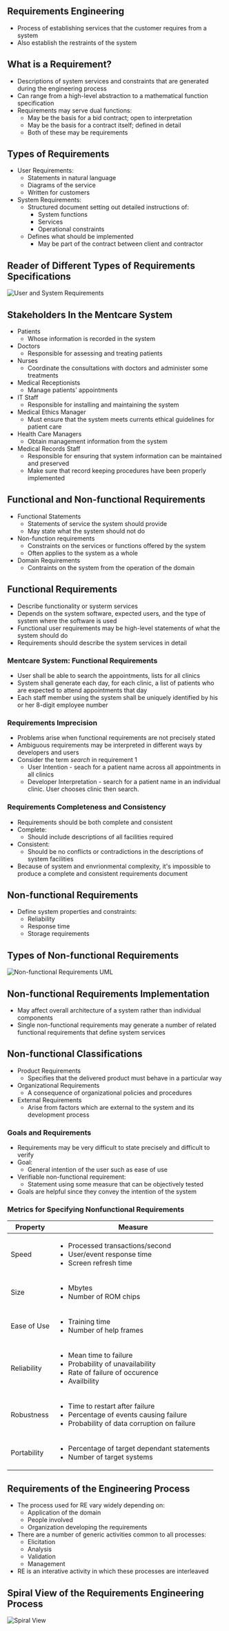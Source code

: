 ## Requirements Engineering
- Process of establishing services that the customer requires from a system
- Also establish the restraints of the system

## What is a Requirement?
- Descriptions of system services and constraints that are generated during the engineering process
- Can range from a high-level abstraction to a mathematical function specification
- Requirements may serve dual functions:
    - May be the basis for a bid contract; open to interpretation
    - May be the basis for a contract itself; defined in detail
    - Both of these may be requirements

## Types of Requirements
- User Requirements:
    - Statements in natural language
    - Diagrams of the service 
    - Written for customers
- System Requirements:
    - Structured document setting out detailed instructions of:
        - System functions
        - Services
        - Operational constraints
    - Defines what should be implemented
        - May be part of the contract between client and contractor

## Reader of Different Types of Requirements Specifications
![User and System Requirements](https://external-content.duckduckgo.com/iu/?u=https%3A%2F%2Ftse3.mm.bing.net%2Fth%3Fid%3DOIP.yIZqC10uq1JHxvn625hlrgHaEH%26pid%3DApi&f=1&ipt=9f2896e5bd2cb91719857b9f3a32f2a66f4b545d9d44ca5f6ef64ce4503e83f9&ipo=images)

## Stakeholders In the Mentcare System
- Patients
    - Whose information is recorded in the system
- Doctors
    - Responsible for assessing and treating patients
- Nurses
    - Coordinate the consultations with doctors and administer some treatments
- Medical Receptionists
    - Manage patients' appointments
- IT Staff
    - Responsible for installing and maintaining the system
- Medical Ethics Manager
    - Must ensure that the system meets currents ethical guidelines for patient care
- Health Care Managers
    - Obtain management information from the system
- Medical Records Staff
    - Responsible for ensuring that system information can be maintained and preserved
    - Make sure that record keeping procedures have been properly implemented

## Functional and Non-functional Requirements
- Functional Statements
    - Statements of service the system should provide
    - May state what the system should not do
- Non-function requirements
    - Constraints on the services or functions offered by the system
    - Often applies to the system as a whole
- Domain Requirements
    - Contraints on the system from the operation of the domain

## Functional Requirements
- Describe functionality or systerm services
- Depends on the system software, expected users, and the type of system where the software is used
- Functional user requirements may be high-level statements of what the system should do
- Requirements should describe the system services in detail

### Mentcare System: Functional Requirements
- User shall be able to search the appointments, lists for all clinics
- System shall generate each day, for each clinic, a list of patients who are expected to attend appointments that day
- Each staff member using the system shall be uniquely identified by his or her 8-digit employee number

### Requirements Imprecision
- Problems arise when functional requirements are not precisely stated
- Ambiguous requirements may be interpreted in different ways by developers and users
- Consider the term _search_ in requirement 1
    - User Intention - seach for a patient name across all appointments in all clinics
    - Developer Interpretation - search for a patient name in an individual clinic. User chooses clinic then search.

### Requirements Completeness and Consistency
- Requirements should be both complete and consistent
- Complete:
    - Should include descriptions of all facilities required
- Consistent:
    - Should be no conflicts or contradictions in the descriptions of system facilities
- Because of system and envrionmental complexity, it's impossible to produce a complete and consistent requirements document

## Non-functional Requirements
- Define system properties and constraints:
    - Reliability
    - Response time
    - Storage requirements

## Types of Non-functional Requirements
![Non-functional Requirements UML](https://external-content.duckduckgo.com/iu/?u=https%3A%2F%2Fcs.ccsu.edu%2F~stan%2Fclasses%2FCS410%2Fnotes16%2Fimages%2F04-nonfunctional_requirement_types.png&f=1&nofb=1&ipt=7adfccf723c5997a8fe397d63a151da6f34f6296c76b83e701a3e329f35a66d4&ipo=images)

## Non-functional Requirements Implementation
- May affect overall architecture of a system rather than individual components
- Single non-functional requirements may generate a number of related functional requirements that define system services

## Non-functional Classifications
- Product Requirements
    - Specifies that the delivered product must behave in a particular way
- Organizational Requirements
    - A consequence of organizational policies and procedures
- External Requirements
    - Arise from factors which are external to the system and its development process

### Goals and Requirements
- Requirements may be very difficult to state precisely and difficult to verify
- Goal:
    - General intention of the user such as ease of use
- Verifiable non-functional requirement:
    - Statement using some measure that can be objectively tested
- Goals are helpful since they convey the intention of the system

### Metrics for Specifying Nonfunctional Requirements
| Property | Measure |
|----------|---------|
|Speed      |<ul><li>Processed transactions/second</li><li>User/event response time</li><li>Screen refresh time</li></ul>|
|Size       | <ul><li>Mbytes</li><li>Number of ROM chips</li><ul> |
|Ease of Use | <ul><li>Training time</li><li>Number of help frames</li></ul>|
|Reliability | <ul><li>Mean time to failure</li><li>Probability of unavailability</li><li>Rate of failure of occurence</li><li>Availbility</li></ul>|
|Robustness  | <ul><li>Time to restart after failure</li><li>Percentage of events causing failure</li><li>Probability of data corruption on failure</li></ul>|
|Portability | <ul><li>Percentage of target dependant statements</li><li>Number of target systems</li></ul>|

## Requirements of the Engineering Process
- The process used for RE vary widely depending on:
    - Application of the domain
    - People involved 
    - Organization developing the requirements
- There are a number of generic activities common to all processes:
    - Elicitation
    - Analysis
    - Validation
    - Management
- RE is an interative activity in which these processes are interleaved

## Spiral View of the Requirements Engineering Process
![Spiral View](https://external-content.duckduckgo.com/iu/?u=https%3A%2F%2Fcdn-images-1.medium.com%2Fmax%2F1600%2F1*3Wosmb7qlsKd1-EMlftWBQ.png&f=1&nofb=1&ipt=625990b38a7908a048c5313df18155a7060de0d0b12b68820889fd7c04e1fd39&ipo=images)
